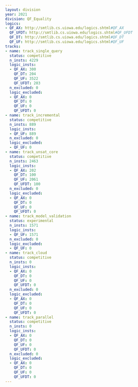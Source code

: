 ```yaml
---
layout: division
year: 2021
division: QF_Equality
logics: 
- QF_AX: http://smtlib.cs.uiowa.edu/logics.shtml#QF_AX
  QF_UFDT: http://smtlib.cs.uiowa.edu/logics.shtml#QF_UFDT
  QF_DT: http://smtlib.cs.uiowa.edu/logics.shtml#QF_DT
  QF_UF: http://smtlib.cs.uiowa.edu/logics.shtml#QF_UF
tracks:
- name: track_single_query
  status: competitive
  n_insts: 4229
  logic_insts:
  - QF_AX: 300
    QF_DT: 204
    QF_UF: 3522
    QF_UFDT: 203
  n_excluded: 0
  logic_excluded:
  - QF_AX: 0
    QF_DT: 0
    QF_UF: 0
    QF_UFDT: 0
- name: track_incremental
  status: competitive
  n_insts: 889
  logic_insts:
  - QF_UF: 889
  n_excluded: 0
  logic_excluded:
  - QF_UF: 0
- name: track_unsat_core
  status: competitive
  n_insts: 2463
  logic_insts:
  - QF_AX: 202
    QF_DT: 100
    QF_UF: 2061
    QF_UFDT: 100
  n_excluded: 0
  logic_excluded:
  - QF_AX: 0
    QF_DT: 0
    QF_UF: 0
    QF_UFDT: 0
- name: track_model_validation
  status: experimental
  n_insts: 1571
  logic_insts:
  - QF_UF: 1571
  n_excluded: 0
  logic_excluded:
  - QF_UF: 0
- name: track_cloud
  status: competitive
  n_insts: 0
  logic_insts:
  - QF_AX: 0
    QF_DT: 0
    QF_UF: 0
    QF_UFDT: 0
  n_excluded: 0
  logic_excluded:
  - QF_AX: 0
    QF_DT: 0
    QF_UF: 0
    QF_UFDT: 0
- name: track_parallel
  status: competitive
  n_insts: 0
  logic_insts:
  - QF_AX: 0
    QF_DT: 0
    QF_UF: 0
    QF_UFDT: 0
  n_excluded: 0
  logic_excluded:
  - QF_AX: 0
    QF_DT: 0
    QF_UF: 0
    QF_UFDT: 0
---
```


